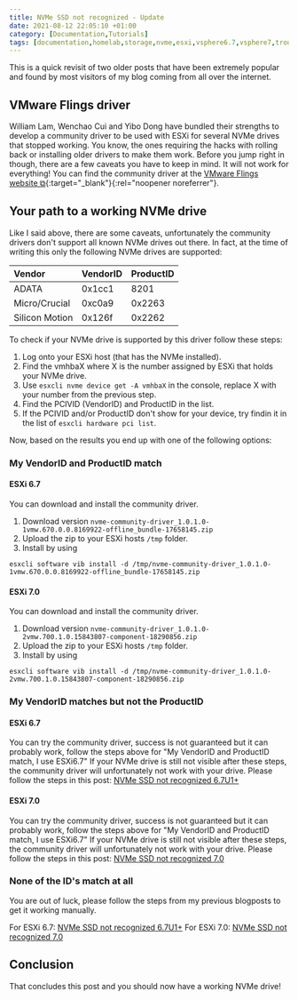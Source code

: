 ```yaml
---
title: NVMe SSD not recognized - Update
date: 2021-08-12 22:05:10 +01:00
category: [Documentation,Tutorials]
tags: [documentation,homelab,storage,nvme,esxi,vsphere6.7,vsphere7,troubleshooting,tutorial]
---
```


This is a quick revisit of two older posts that have been extremely popular and found by most visitors of my blog coming from all over the internet.

## VMware Flings driver
William Lam, Wenchao Cui and Yibo Dong have bundled their strengths to develop a community driver to be used with ESXi for several NVMe drives that stopped working. You know, the ones requiring the hacks with rolling back or installing older drivers to make them work. Before you jump right in though, there are a few caveats you have to keep in mind. It will not work for everything! You can find the community driver at the [VMware Flings website ⧉](https://flings.vmware.com/community-nvme-driver-for-esx){:target="_blank"}{:rel="noopener noreferrer"}.

## Your path to a working NVMe drive
Like I said above, there are some caveats, unfortunately the community drivers don't support all known NVMe drives out there. In fact, at the time of writing this only the following NVMe drives are supported:

| Vendor         | VendorID | ProductID |
|:---------------|:---------|:----------|
| ADATA          | 0x1cc1   | 8201      |
| Micro/Crucial  | 0xc0a9   | 0x2263    |
| Silicon Motion | 0x126f   | 0x2262    |

To check if your NVMe drive is supported by this driver follow these steps:

1. Log onto your ESXi host (that has the NVMe installed).
2. Find the vmhbaX where X is the number assigned by ESXi that holds your NVMe drive.
3. Use `esxcli nvme device get -A vmhbaX` in the console, replace X with your number from the previous step.
4. Find the PCIVID (VendorID) and ProductID in the list.
5. If the PCIVID and/or ProductID don't show for your device, try findin it in the list of `esxcli hardware pci list`.

Now, based on the results you end up with one of the following options:

### My VendorID and ProductID match

#### ESXi 6.7
You can download and install the community driver.

1. Download version `nvme-community-driver_1.0.1.0-1vmw.670.0.0.8169922-offline_bundle-17658145.zip`
2. Upload the zip to your ESXi hosts `/tmp` folder.
3. Install by using
```console
esxcli software vib install -d /tmp/nvme-community-driver_1.0.1.0-1vmw.670.0.0.8169922-offline_bundle-17658145.zip
```

#### ESXi 7.0
You can download and install the community driver.

1. Download version `nvme-community-driver_1.0.1.0-2vmw.700.1.0.15843807-component-18290856.zip`
2. Upload the zip to your ESXi hosts `/tmp` folder.
3. Install by using
```console
esxcli software vib install -d /tmp/nvme-community-driver_1.0.1.0-2vmw.700.1.0.15843807-component-18290856.zip
```

### My VendorID matches but not the ProductID

#### ESXi 6.7
You can try the community driver, success is not guaranteed but it can probably work, follow the steps above for "My VendorID and ProductID match, I use ESXi6.7"
If your NVMe drive is still not visible after these steps, the community driver will unfortunately not work with your drive.
Please follow the steps in this post: [NVMe SSD not recognized 6.7U1+](/posts/nvme-ssd-not-recognized-6-7u1/)

#### ESXi 7.0
You can try the community driver, success is not guaranteed but it can probably work, follow the steps above for "My VendorID and ProductID match, I use ESXi6.7"
If your NVMe drive is still not visible after these steps, the community driver will unfortunately not work with your drive.
Please follow the steps in this post: [NVMe SSD not recognized 7.0](/posts/nvme-ssd-not-recognized-7-0/)

### None of the ID's match at all
You are out of luck, please follow the steps from my previous blogposts to get it working manually.

For ESXi 6.7: [NVMe SSD not recognized 6.7U1+](/posts/nvme-ssd-not-recognized-6-7u1/)
For ESXi 7.0: [NVMe SSD not recognized 7.0](/posts/nvme-ssd-not-recognized-7-0/)


## Conclusion
That concludes this post and you should now have a working NVMe drive!